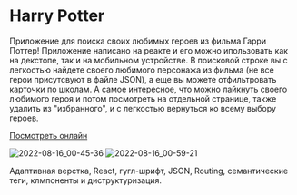 # Harry Potter

Приложение для поиска своих любимых героев из фильма Гарри Поттер! Приложение написано на реакте и его можно ипользовать как на декстопе, так и на мобильном устройстве. В поисковой строке вы с легкостью найдете своего любимого персонажа из фильма (не все герои присутсвуют в файле JSON), а еще вы можете отфильтровать карточки по школам. А самое интересное, что можно лайкнуть своего любимого героя и потом посмотреть на отдельной странице, также удалить из "избранного", и с легкостью вернуться ко всему выбору героев.  

[Посмотреть онлайн](https://teacher-cheater.github.io/Harry-Potter-App/)

![2022-08-16_00-45-36](https://user-images.githubusercontent.com/85887160/184725765-b441525a-146f-4701-bad3-ec9094dba7a4.png)
![2022-08-16_00-59-21](https://user-images.githubusercontent.com/85887160/184725762-e034a023-f6f8-4f6d-8a7d-b8cc0a83b525.png)



Адаптивная верстка, React, гугл-шрифт, JSON, Routing, семантические теги, клмпоненты и диструктуризация. 
